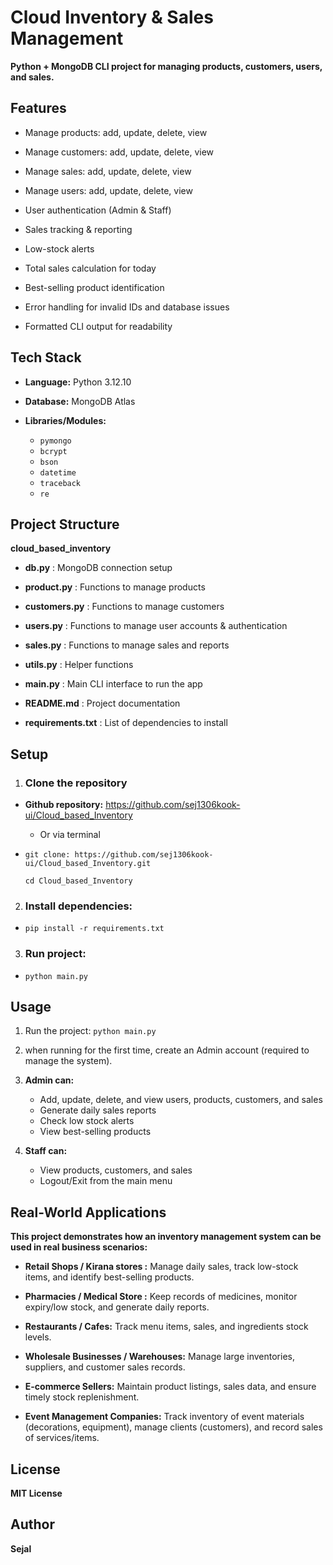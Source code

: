 # Cloud Inventory & Sales Management 
**Python + MongoDB CLI project for managing products, customers, users, and sales.**

## Features
- Manage products: add, update, delete, view
  
- Manage customers: add, update, delete, view
  
- Manage sales: add, update, delete, view
  
- Manage users: add, update, delete, view
  
- User authentication (Admin & Staff)
  
- Sales tracking & reporting
  
- Low-stock alerts
  
- Total sales calculation for today
  
- Best-selling product identification
  
- Error handling for invalid IDs and database issues
  
- Formatted CLI output for readability

## Tech Stack
- **Language:** Python 3.12.10
  
- **Database:** MongoDB Atlas
  
- **Libraries/Modules:** 
  - `pymongo`
  - `bcrypt`
  - `bson`
  - `datetime`
  - `traceback`
  - `re`

## Project Structure
**cloud_based_inventory**
- **db.py** : MongoDB connection setup
  
- **product.py** : Functions to manage products
  
- **customers.py** : Functions to manage customers
  
- **users.py** : Functions to manage user accounts & authentication
  
- **sales.py** : Functions to manage sales and reports
  
- **utils.py** : Helper functions
  
- **main.py** : Main CLI interface to run the app
  
- **README.md** : Project documentation
  
- **requirements.txt** : List of dependencies to install
  
## Setup

1. ### Clone the repository
  - **Github repository:** https://github.com/sej1306kook-ui/Cloud_based_Inventory
    
    -  Or via terminal
      
  - `git clone: https://github.com/sej1306kook-ui/Cloud_based_Inventory.git`<br>

     `cd Cloud_based_Inventory`
    
2.  ### Install dependencies:
  - `pip install -r requirements.txt`
    
3.  ### Run project:
  - `python main.py`
 
## Usage
1. Run the project: `python main.py`
   
2. when running for the first time, create an Admin account (required to manage the system).
   
3. **Admin can:**
      - Add, update, delete, and view users, products, customers, and sales
      - Generate daily sales reports
      - Check low stock alerts
      - View best-selling products
        
4. **Staff can:**
      - View products, customers, and sales
      - Logout/Exit from the main menu

## Real-World Applications
**This project demonstrates how an inventory management system can be used in real business scenarios:**

- **Retail Shops / Kirana stores :** Manage daily sales, track low-stock items, and identify best-selling products.
  
- **Pharmacies / Medical Store :** Keep records of medicines, monitor expiry/low stock, and generate daily reports.
 
- **Restaurants / Cafes:** Track menu items, sales, and ingredients stock levels.
 
- **Wholesale Businesses / Warehouses:** Manage large inventories, suppliers, and customer sales records.
 
- **E-commerce Sellers:** Maintain product listings, sales data, and ensure timely stock replenishment.

- **Event Management Companies:** Track inventory of event materials (decorations, equipment), manage clients (customers), and record sales of services/items.
  
## License
 **MIT License**

## Author
 **Sejal**
